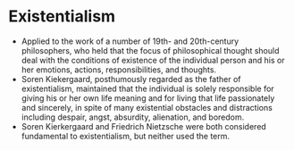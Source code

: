 Existentialism
==============

* Applied to the work of a number of 19th- and 20th-century philosophers, who held that the focus of philosophical thought should deal with the conditions of existence of the individual person and his or her emotions, actions, responsibilities, and thoughts.
* Soren Kiekergaard, posthumously regarded as the father of existentialism, maintained that the individual is solely responsible for giving his or her own life meaning and for living that life passionately and sincerely, in spite of many existential obstacles and distractions including despair, angst, absurdity, alienation, and boredom.
* Soren Kierkergaard and Friedrich Nietzsche were both considered fundamental to existentialism, but neither used the term.

